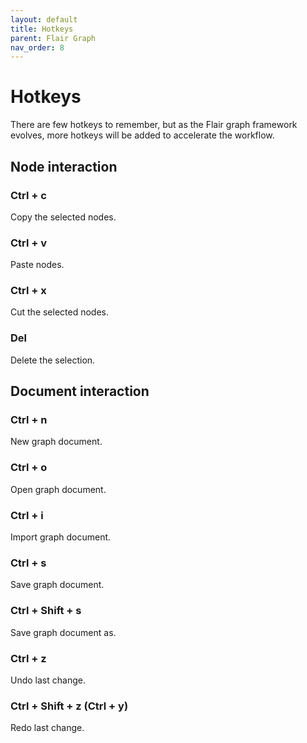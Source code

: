 ```yaml
---
layout: default
title: Hotkeys
parent: Flair Graph
nav_order: 8
---
```


# Hotkeys

There are few hotkeys to remember, but as the Flair graph framework evolves, more hotkeys will be added to accelerate the workflow.

## Node interaction

### Ctrl + c
Copy the selected nodes.

### Ctrl + v
Paste nodes.

### Ctrl + x
Cut the selected nodes.

### Del
Delete the selection.

## Document interaction

### Ctrl + n
New graph document.

### Ctrl + o
Open graph document.

### Ctrl + i
Import graph document.

### Ctrl + s
Save graph document.

### Ctrl + Shift + s
Save graph document as.

### Ctrl + z
Undo last change.

### Ctrl + Shift + z (Ctrl + y)
Redo last change. 